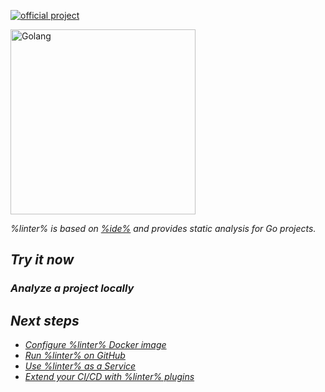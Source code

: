 [//]: # (title: Qodana for Go)

[![official project](https://jb.gg/badges/official-flat-square.svg)](https://confluence.jetbrains.com/display/ALL/JetBrains+on+GitHub)

<img src="golang.png" dark-src="golang_dark.png" alt="Golang" width="296"/>

<note>
    <p>
        <include src="lib_qd.xml" include-id="eap-warning">
            <var name="product" value="Qodana for Go"/>
        </include>
    </p>
</note>

<var name="linter" value="Qodana for Go"/>
<var name="ide" value="GoLand"/>
<var name="docker-image" value="jetbrains/qodana-go:2023.2-eap"/>
<var name="ide-url" value="https://www.jetbrains.com/go/"/>

%linter% is based on [%ide%](%ide-url%) and provides static analysis for Go projects.

## Try it now

### Analyze a project locally

<p><include src="lib_qd.xml" include-id="qodana-cli-quickstart" use-filter="non-php,non-gs,other,empty"/></p>

## Next steps

- <a href="docker-image-configuration.xml">Configure %linter% Docker image</a>
- <a href="github.md">Run %linter% on GitHub</a>
- <a href="service.md">Use %linter% as a Service</a>
- <a href="ci.md">Extend your CI/CD with %linter% plugins</a>
